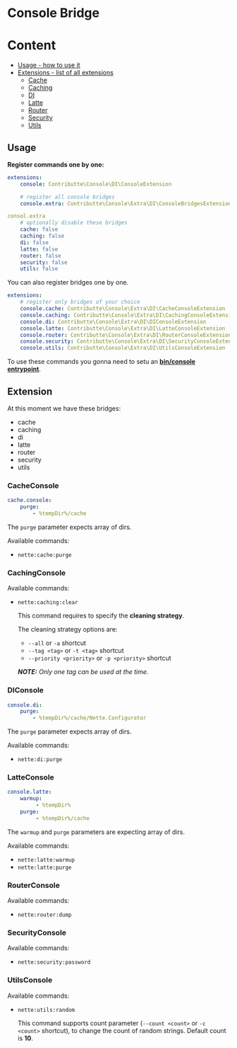 # Console Bridge

# Content

- [Usage - how to use it](#usage)
- [Extensions - list of all extensions](#extension)
    - [Cache](#cacheconsole)
    - [Caching](#cachingconsole)
    - [DI](#diconsole)
    - [Latte](#latteconsole)
    - [Router](#routerconsole)
    - [Security](#securityconsole)
    - [Utils](#utilsconsole)
    
## Usage

**Register commands one by one:**

```yaml
extensions:
    console: Contributte\Console\DI\ConsoleExtension

    # register all console bridges
    console.extra: Contributte\Console\Extra\DI\ConsoleBridgesExtension

consol.extra
    # optionally disable these bridges
    cache: false
    caching: false
    di: false
    latte: false
    router: false
    security: false
    utils: false
```

You can also register bridges one by one.

```yaml
extensions:
    # register only bridges of your choice
    console.cache: Contributte\Console\Extra\DI\CacheConsoleExtension
    console.caching: Contributte\Console\Extra\DI\CachingConsoleExtension
    console.di: Contributte\Console\Extra\DI\DIConsoleExtension
    console.latte: Contributte\Console\Extra\DI\LatteConsoleExtension
    console.router: Contributte\Console\Extra\DI\RouterConsoleExtension
    console.security: Contributte\Console\Extra\DI\SecurityConsoleExtension
    console.utils: Contributte\Console\Extra\DI\UtilsConsoleExtension
```

To use these commands you gonna need to setu an **[bin/console entrypoint](https://github.com/contributte/console/blob/master/.docs/README.md#entrypoint)**.

## Extension

At this moment we have these bridges:

- cache
- caching
- di
- latte
- router
- security
- utils

### CacheConsole

```yaml
cache.console:
    purge: 
        - %tempDir%/cache
```

The `purge` parameter expects array of dirs.

Available commands:

- `nette:cache:purge`

### CachingConsole

Available commands:

- `nette:caching:clear`

    This command requires to specify the **cleaning strategy**. 

    The cleaning strategy options are:

    - `--all` or `-a` shortcut
    - `--tag <tag>` or `-t <tag>` shortcut
    - `--priority <priority>` or `-p <priority>` shortcut

    ***NOTE:** Only one tag can be used at the time.*

### DIConsole

```yaml
console.di:
    purge: 
        - %tempDir%/cache/Nette.Configurator
```

The `purge` parameter expects array of dirs.

Available commands:

- `nette:di:purge`

### LatteConsole

```yaml
console.latte:
    warmup: 
         - %tempDir%
    purge: 
         - %tempDir%/cache
```

The `warmup` and `purge` parameters are expecting array of dirs.

Available commands:

- `nette:latte:warmup` 
- `nette:latte:purge`

### RouterConsole

Available commands:

- `nette:router:dump`

### SecurityConsole

Available commands:

- `nette:security:password`

### UtilsConsole

Available commands:

- `nette:utils:random`

    This command supports count parameter (`--count <count>` or `-c <count>` shortcut), to change the count of random strings. Default count is **10**.
